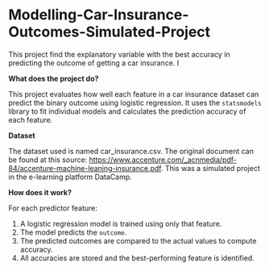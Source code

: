 # Modelling-Car-Insurance-Outcomes-Simulated-Project
This project find the explanatory variable with the best accuracy in predicting the outcome of getting a car insurance. I

**What does the project do?**

This project evaluates how well each feature in a car insurance dataset can predict the binary outcome using logistic regression. It uses the `statsmodels` library to fit individual models and calculates the prediction accuracy of each feature.

**Dataset**

The dataset used is named car_insurance.csv. The original document can be found at this source: https://www.accenture.com/_acnmedia/pdf-84/accenture-machine-leaning-insurance.pdf.
This was a simulated project in the e-learning platform DataCamp.

**How does it work?**

For each predictor feature:
1. A logistic regression model is trained using only that feature.
2. The model predicts the `outcome`.
3. The predicted outcomes are compared to the actual values to compute accuracy.
4. All accuracies are stored and the best-performing feature is identified.
